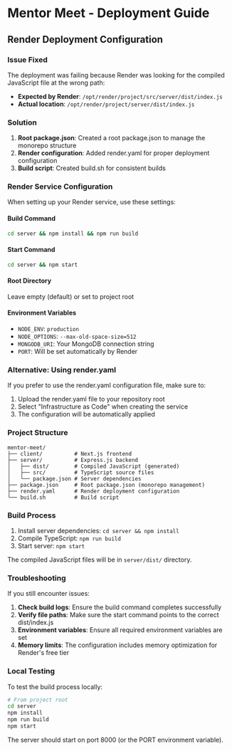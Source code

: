 # Mentor Meet - Deployment Guide

## Render Deployment Configuration

### Issue Fixed

The deployment was failing because Render was looking for the compiled JavaScript file at the wrong path:

- **Expected by Render**: `/opt/render/project/src/server/dist/index.js`
- **Actual location**: `/opt/render/project/server/dist/index.js`

### Solution

1. **Root package.json**: Created a root package.json to manage the monorepo structure
2. **Render configuration**: Added render.yaml for proper deployment configuration
3. **Build script**: Created build.sh for consistent builds

### Render Service Configuration

When setting up your Render service, use these settings:

#### Build Command

```bash
cd server && npm install && npm run build
```

#### Start Command

```bash
cd server && npm start
```

#### Root Directory

Leave empty (default) or set to project root

#### Environment Variables

- `NODE_ENV`: `production`
- `NODE_OPTIONS`: `--max-old-space-size=512`
- `MONGODB_URI`: Your MongoDB connection string
- `PORT`: Will be set automatically by Render

### Alternative: Using render.yaml

If you prefer to use the render.yaml configuration file, make sure to:

1. Upload the render.yaml file to your repository root
2. Select "Infrastructure as Code" when creating the service
3. The configuration will be automatically applied

### Project Structure

```
mentor-meet/
├── client/          # Next.js frontend
├── server/          # Express.js backend
│   ├── dist/        # Compiled JavaScript (generated)
│   ├── src/         # TypeScript source files
│   └── package.json # Server dependencies
├── package.json     # Root package.json (monorepo management)
├── render.yaml      # Render deployment configuration
└── build.sh         # Build script
```

### Build Process

1. Install server dependencies: `cd server && npm install`
2. Compile TypeScript: `npm run build`
3. Start server: `npm start`

The compiled JavaScript files will be in `server/dist/` directory.

### Troubleshooting

If you still encounter issues:

1. **Check build logs**: Ensure the build command completes successfully
2. **Verify file paths**: Make sure the start command points to the correct dist/index.js
3. **Environment variables**: Ensure all required environment variables are set
4. **Memory limits**: The configuration includes memory optimization for Render's free tier

### Local Testing

To test the build process locally:

```bash
# From project root
cd server
npm install
npm run build
npm start
```

The server should start on port 8000 (or the PORT environment variable).
